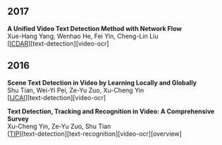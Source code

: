 ## 2017
**A Unified Video Text Detection Method with Network Flow**  
Xue-Hang Yang, Wenhao He, Fei Yin, Cheng-Lin Liu  
\[[ICDAR](https://ieeexplore.ieee.org/abstract/document/8269993/)\]\[text-detection\]\[video-ocr\]

## 2016
**Scene Text Detection in Video by Learning Locally and Globally**  
Shu Tian, Wei-Yi Pei, Ze-Yu Zuo, Xu-Cheng Yin  
\[[IJCAI](https://pdfs.semanticscholar.org/bf91/183c6c60a08754ab4b557302501372556394.pdf)\]\[text-detection\]\[video-ocr\]

**Text Detection, Tracking and Recognition in Video: A Comprehensive Survey**  
Xu-Cheng Yin, Ze-Yu Zuo, Shu Tian  
\[[TIP](https://ieeexplore.ieee.org/abstract/document/7452620/)\]\[text-detection\]\[text-recognition\]\[video-ocr\]\[overview\]
